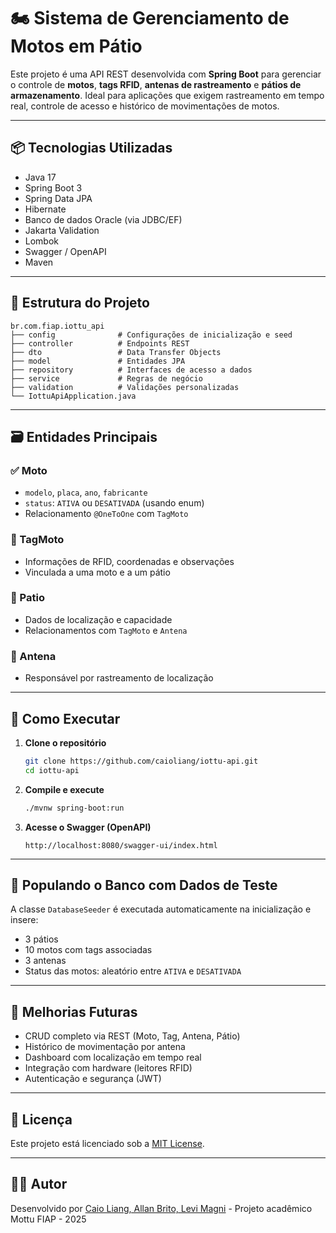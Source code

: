 # 🏍️ Sistema de Gerenciamento de Motos em Pátio

Este projeto é uma API REST desenvolvida com **Spring Boot** para gerenciar o controle de **motos**, **tags RFID**, **antenas de rastreamento** e **pátios de armazenamento**. Ideal para aplicações que exigem rastreamento em tempo real, controle de acesso e histórico de movimentações de motos.

---

## 📦 Tecnologias Utilizadas

- Java 17  
- Spring Boot 3  
- Spring Data JPA  
- Hibernate  
- Banco de dados Oracle (via JDBC/EF)  
- Jakarta Validation  
- Lombok  
- Swagger / OpenAPI  
- Maven  

---

## 🧩 Estrutura do Projeto

```
br.com.fiap.iottu_api
├── config              # Configurações de inicialização e seed
├── controller          # Endpoints REST 
├── dto                 # Data Transfer Objects 
├── model               # Entidades JPA
├── repository          # Interfaces de acesso a dados
├── service             # Regras de negócio 
├── validation          # Validações personalizadas
└── IottuApiApplication.java
```

---

## 🗃️ Entidades Principais

### ✅ Moto
- `modelo`, `placa`, `ano`, `fabricante`
- `status`: `ATIVA` ou `DESATIVADA` (usando enum)
- Relacionamento `@OneToOne` com `TagMoto`

### 🎫 TagMoto
- Informações de RFID, coordenadas e observações
- Vinculada a uma moto e a um pátio

### 🏢 Patio
- Dados de localização e capacidade
- Relacionamentos com `TagMoto` e `Antena`

### 📡 Antena
- Responsável por rastreamento de localização

---

## 🚀 Como Executar

1. **Clone o repositório**
   ```bash
   git clone https://github.com/caioliang/iottu-api.git
   cd iottu-api
   ```

2. **Compile e execute**
   ```bash
   ./mvnw spring-boot:run
   ```

3. **Acesse o Swagger (OpenAPI)**
   ```
   http://localhost:8080/swagger-ui/index.html
   ```

---

## 🧪 Populando o Banco com Dados de Teste

A classe `DatabaseSeeder` é executada automaticamente na inicialização e insere:

- 3 pátios  
- 10 motos com tags associadas  
- 3 antenas  
- Status das motos: aleatório entre `ATIVA` e `DESATIVADA`  

---

## 📌 Melhorias Futuras

- CRUD completo via REST (Moto, Tag, Antena, Pátio)  
- Histórico de movimentação por antena  
- Dashboard com localização em tempo real  
- Integração com hardware (leitores RFID)  
- Autenticação e segurança (JWT)  

---

## 📄 Licença

Este projeto está licenciado sob a [MIT License](LICENSE).

---

## 👨‍💻 Autor

Desenvolvido por [Caio Liang, Allan Brito, Levi Magni](https://github.com/caioliang) - Projeto acadêmico Mottu FIAP - 2025
